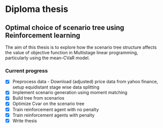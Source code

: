 # Diploma thesis
## Optimal choice of scenario tree using Reinforcement learning

The aim of this thesis is to explore how the scenario tree structure affects the value of objective 
function in Multistage linear programming, particularly using the mean-CVaR model.
### Current progress
* [x] Preprocess data - Download (adjusted) price data from yahoo finance, setup equidistant stage wise data splitting
* [x] Implement scenario generation using moment matching
* [x] Build tree from scenarios
* [x] Optimize Cvar on the scenario tree
* [x] Train reinforcement agent with no penalty
* [x] Train reinforcement agents with penalty
* [x] Write thesis
